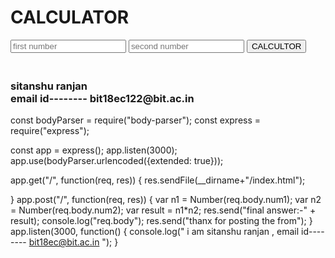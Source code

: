 
<!DOCTYPE html>
<html lang="en">
<head>
    <meta charset="UTF-8">
    <title> CALCULATOR</title>
</head>
<body>
    <h1> CALCULATOR</h1>
    <form action="/" method="post">
        <input type="text" name="num1" placeholder="first number">
        <input type="text" name="num2" placeholder="second number">
       <button type="submit" name="submit">CALCULTOR</button>
      <h3><br> sitanshu ranjan <br>email id--------  bit18ec122@bit.ac.in  </h3>
    </form>
</body>
</html>






const bodyParser = require("body-parser");
const express = require("express");

const app = express();
app.listen(3000);
app.use(bodyParser.urlencoded({extended: true}));

app.get("/", function(req, res))
 {
  res.sendFile(__dirname+"/index.html");
  
 }
 app.post("/", function(req, res))
 {
     var n1 = Number(req.body.num1);
     var n2 = Number(req.body.num2);
     var result = n1*n2;
     res.send("final answer:-" + result);
    console.log("req.body");
     res.send("thanx for posting the from");
 }
app.listen(3000, function() {
  console.log(" i am sitanshu ranjan , email id--------  bit18ec@bit.ac.in   ");
}

